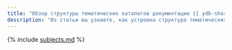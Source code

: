 ```yaml
---
title: "Обзор структуры тематических каталогов документации {{ ydb-short-name }}"
description: "Из статьи вы узнаете, как устроена структура тематических каталогов документации в {{ ydb-full-name }}. Какие тематические директории размещены в структуре каталогов документации {{ ydb-short-name }}."
---
```


{% include [subjects.md](_includes/subjects.md) %}

